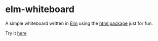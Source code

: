 # elm-whiteboard


A simple whiteboard written in [Elm](http://elm-lang.org/) using the [html package](https://github.com/evancz/elm-html) just for fun.


Try it [here](http://mpetrone.github.io/elm-whiteboard/)
